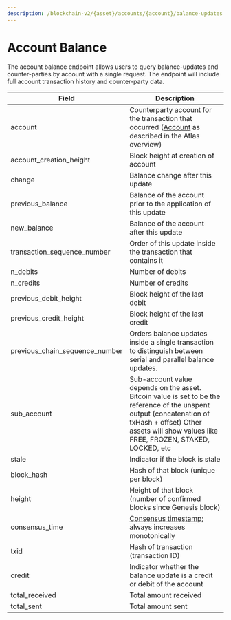 ```yaml
---
description: /blockchain-v2/{asset}/accounts/{account}/balance-updates
---
```


# Account Balance

The account balance endpoint allows users to query balance-updates and counter-parties by account with a single request. The endpoint will include full account transaction history and counter-party data.

| Field                             | Description                                                                                                                                                                                                    |
| --------------------------------- | -------------------------------------------------------------------------------------------------------------------------------------------------------------------------------------------------------------- |
| account                           | Counterparty account for the transaction that occurred ([Account](accounts.md) as described in the Atlas overview)                                                                                             |
| account\_creation\_height         | Block height at creation of account                                                                                                                                                                            |
| change                            | Balance change after this update                                                                                                                                                                               |
| previous\_balance                 | Balance of the account prior to the application of this update                                                                                                                                                 |
| new\_balance                      | Balance of the account after this update                                                                                                                                                                       |
| transaction\_sequence\_number     | Order of this update inside the transaction that contains it                                                                                                                                                   |
| n\_debits                         | Number of debits                                                                                                                                                                                               |
| n\_credits                        | Number of credits                                                                                                                                                                                              |
| previous\_debit\_height           | Block height of the last debit                                                                                                                                                                                 |
| previous\_credit\_height          | Block height of the last credit                                                                                                                                                                                |
| previous\_chain\_sequence\_number | Orders balance updates inside a single transaction to distinguish between serial and parallel balance updates.                                                                                                 |
| sub\_account                      | Sub-account value depends on the asset. Bitcoin value is set to be the reference of the unspent output (concatenation of txHash + offset) Other assets will show values like FREE, FROZEN, STAKED, LOCKED, etc |
| stale                             | Indicator if the block is stale                                                                                                                                                                                |
| block\_hash                       | Hash of that block (unique per block)                                                                                                                                                                          |
| height                            | Height of that block (number of confirmed blocks since Genesis block)                                                                                                                                          |
| consensus\_time                   | [Consensus timestamp](atlas-overview.md#consensus-timestamp); always increases monotonically                                                                                                                   |
| txid                              | Hash of transaction (transaction ID)                                                                                                                                                                           |
| credit                            | Indicator whether the balance update is a credit or debit of the account                                                                                                                                       |
| total\_received                   | Total amount received                                                                                                                                                                                          |
| total\_sent                       | Total amount sent                                                                                                                                                                                              |
